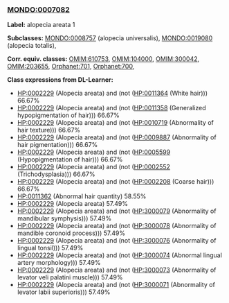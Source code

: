 
### [MONDO:0007082](http://purl.obolibrary.org/obo/MONDO_0007082)
**Label:** alopecia areata 1

**Subclasses:** [MONDO:0008757](http://purl.obolibrary.org/obo/MONDO_0008757) (alopecia universalis), [MONDO:0019080](http://purl.obolibrary.org/obo/MONDO_0019080) (alopecia totalis), 

**Corr. equiv. classes:** [OMIM:610753](http://purl.obolibrary.org/obo/OMIM_610753), [OMIM:104000](http://purl.obolibrary.org/obo/OMIM_104000), [OMIM:300042](http://purl.obolibrary.org/obo/OMIM_300042), [OMIM:203655](http://purl.obolibrary.org/obo/OMIM_203655), [Orphanet:701](http://www.orpha.net/ORDO/Orphanet_701), [Orphanet:700](http://www.orpha.net/ORDO/Orphanet_700), 

**Class expressions from DL-Learner:**

- [HP:0002229](http://purl.obolibrary.org/obo/HP_0002229) (Alopecia areata) and (not ([HP:0011364](http://purl.obolibrary.org/obo/HP_0011364) (White hair))) 66.67%
- [HP:0002229](http://purl.obolibrary.org/obo/HP_0002229) (Alopecia areata) and (not ([HP:0011358](http://purl.obolibrary.org/obo/HP_0011358) (Generalized hypopigmentation of hair))) 66.67%
- [HP:0002229](http://purl.obolibrary.org/obo/HP_0002229) (Alopecia areata) and (not ([HP:0010719](http://purl.obolibrary.org/obo/HP_0010719) (Abnormality of hair texture))) 66.67%
- [HP:0002229](http://purl.obolibrary.org/obo/HP_0002229) (Alopecia areata) and (not ([HP:0009887](http://purl.obolibrary.org/obo/HP_0009887) (Abnormality of hair pigmentation))) 66.67%
- [HP:0002229](http://purl.obolibrary.org/obo/HP_0002229) (Alopecia areata) and (not ([HP:0005599](http://purl.obolibrary.org/obo/HP_0005599) (Hypopigmentation of hair))) 66.67%
- [HP:0002229](http://purl.obolibrary.org/obo/HP_0002229) (Alopecia areata) and (not ([HP:0002552](http://purl.obolibrary.org/obo/HP_0002552) (Trichodysplasia))) 66.67%
- [HP:0002229](http://purl.obolibrary.org/obo/HP_0002229) (Alopecia areata) and (not ([HP:0002208](http://purl.obolibrary.org/obo/HP_0002208) (Coarse hair))) 66.67%
- [HP:0011362](http://purl.obolibrary.org/obo/HP_0011362) (Abnormal hair quantity) 58.55%
- [HP:0002229](http://purl.obolibrary.org/obo/HP_0002229) (Alopecia areata) 57.49%
- [HP:0002229](http://purl.obolibrary.org/obo/HP_0002229) (Alopecia areata) and (not ([HP:3000079](http://purl.obolibrary.org/obo/HP_3000079) (Abnormality of mandibular symphysis))) 57.49%
- [HP:0002229](http://purl.obolibrary.org/obo/HP_0002229) (Alopecia areata) and (not ([HP:3000078](http://purl.obolibrary.org/obo/HP_3000078) (Abnormality of mandible coronoid process))) 57.49%
- [HP:0002229](http://purl.obolibrary.org/obo/HP_0002229) (Alopecia areata) and (not ([HP:3000076](http://purl.obolibrary.org/obo/HP_3000076) (Abnormality of lingual tonsil))) 57.49%
- [HP:0002229](http://purl.obolibrary.org/obo/HP_0002229) (Alopecia areata) and (not ([HP:3000074](http://purl.obolibrary.org/obo/HP_3000074) (Abnormal lingual artery morphology))) 57.49%
- [HP:0002229](http://purl.obolibrary.org/obo/HP_0002229) (Alopecia areata) and (not ([HP:3000073](http://purl.obolibrary.org/obo/HP_3000073) (Abnormality of levator veli palatini muscle))) 57.49%
- [HP:0002229](http://purl.obolibrary.org/obo/HP_0002229) (Alopecia areata) and (not ([HP:3000071](http://purl.obolibrary.org/obo/HP_3000071) (Abnormality of levator labii superioris))) 57.49%



